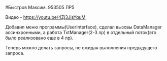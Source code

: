 #Быстров Максим. 953505 ЛР5

Видео - https://youtu.be/4Zj3JisYquM

Добавил меню программы(UserInterface), сделал вызовы DataManager ассинхронными, а работа TxtManager(2-3 лр) в отдельный поток(это было реализовано еще в 4 лр). 

Теперь можно делать запросы, не ожидая выполнения предыдущего запроса.   
